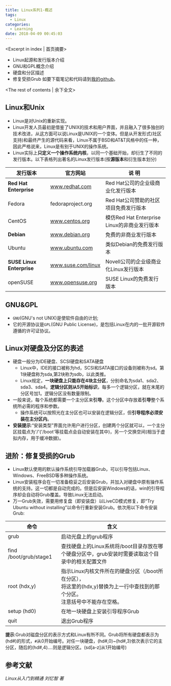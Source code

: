 ```yaml
---
title: Linux系列1-概述
tags:
  - Linux
categories:
  - Learning
date: 2018-04-09 00:45:03
---
```


<Excerpt in index | 首页摘要> 
- Linux起源和发行版本介绍
- GNU和GPL概念介绍
- 硬盘和分区描述
- 修复受损Grub
如要下载笔记和代码请到[我的github](https://github.com/yucicheung/LearningNotes/tree/master/Linux)。
<!-- more -->
<The rest of contents | 余下全文>

## Linux和Unix
- Linux是对Unix的重新实现。
- Linux开发人员最初是借鉴了UNIX的技术和用户界面，并且融入了很多独创的技术改进，从这方面可以说Linux是UNIX的一个变体。但是从开发形式(社区支持)和最终产生的源代码来看，Linux不属于BSD和AT&T风格中的任一种，因此严格说来，Linux是有别于UNIX的操作系统。
- Linux实际上**只定义一个操作系统内核**，以同一个基础开始，却衍生了不同的发行版本。以下表格列出著名的Linux发行版本(按**源版本**和衍生版本划分)

| 发行版本 | 官方网站 | 说 明 |
| --- | --- | --- |
| **Red Hat Enterprise** | www.redhat.com | Red Hat公司的企业级商业化发行版本 |
| Fedora | fedoraproject.org | Red Hat公司赞助的社区项目免费发行版本 |
| CentOS | www.centos.org | 模仿Red Hat Enterprise Linux的非商业发行版本 |
| **Debian** | www.debian.org | 免费的非商业发行版本 |
| Ubuntu | www.ubuntu.com | 类似Debian的免费发行版本 |
| **SUSE Linux Enterprise** | www.suse.com/linux | Novell公司的企业级商业化Linux发行版本 |
| openSUSE | www.opensuse.org | SUSE Linux的免费发行版本 |

## GNU&GPL
- `GNU`(GNU's not UNIX)是使软件自由的计划;
- 它的开源协议是`GPL`(GNU Public License)，是包括Linux在内的一批开源软件遵循的许可证协议。
## Linux对硬盘及分区的表述
- 硬盘一般分为IDE硬盘、SCSI硬盘和SATA硬盘
  - Linux中，IDE的接口被称为hd，SCSI和SATA接口的设备则被称为sd。第1块硬盘称为sda,第2块称为sdb，以此类推。
  - Linux规定，**一块硬盘上只能存在4块主分区**，分别命名为sda1、sda2、sda3、sda4。**逻辑分区则从5开始标识**，每多一个逻辑分区，就在末尾的分区号加1。逻辑分区没有数量限制。
- 一般来说，每个系统都需要一个主分区来**引导**。这个分区中存放着**引导**整个系统所必需的程序和参数。
  - 操作系统可以按照光在主分区也可以安装在逻辑分区，但**引导程序必须安装在主分区内**。
- **安装提示**:“安装类型”界面允许用户进行分区，创建两个分区就可以，一个主分区挂载点为'/'('/boot'等挂载点会自动安装在其中)，另一个交换空间(相当于虚拟内存，用于缓冲数据)。
## 进阶：修复受损的Grub
- Linux默认使用的默认操作系统引导加载器Grub，可以引导包括Linux、Windows、FreeBSD等多种操作系统。
- Linux安装程序会在一切准备稳妥之后安装Grub，并加入对硬盘中原有操作系统的支持。这一切都是自动完成的。但是后安装Windows的话，win的引导程序却会自动将Grub覆盖。导致Linux无法启动。
- 万一Grub失效，需要用修复盘（即安装盘）以LiveCD模式修复，即“Try Ubuntu without installing”以命令行重新安装Grub。依次用以下命令安装Grub:

| 命令 | 含义 |
| --- | --- |
| grub | 启动光盘上的grub程序 |
| find /boot/grub/stage1 | 查找硬盘上的Linux系统将/boot目录存放在哪个硬盘分区中，grub安装时需要读取这个目录中的相关配置文件 |
| root (hdx,y) | 指示Linux内核文件所在的硬盘分区（/boot所在分区），<br>将这里的(hdx,y)替换为上一行中查找到的那个分区。<br>注意括号中不能存在空格。 |
| setup (hd0) | 在地一块硬盘上安装引导程序Grub |
| quit | 退出Grub程序 |

**提示**:Grub对磁盘分区的表示方式和Linux有所不同。Grub将所有硬盘都表示为(hd#)的形式，`#`从0开始编号。对任一块硬盘，(hd#,0)~(hd#,3)依次表示它的主分区，随后的(hd#,4)....则是逻辑分区。(sd[a-z]从1开始编号)
## 参考文献
*Linux从入门到精通 刘忆智 著*
